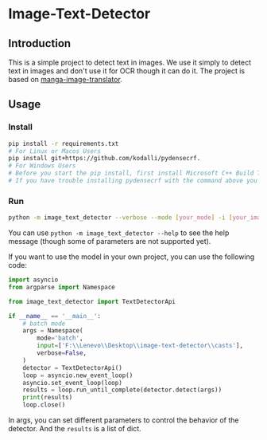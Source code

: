 # Image-Text-Detector

## Introduction
This is a simple project to detect text in images. We use it simply to detect text in images and don't use it for OCR though it can do it.
The project is based on [manga-image-translator](https://github.com/zyddnys/manga-image-translator.git).

## Usage
### Install
```bash
pip install -r requirements.txt
# For Linux or Macos Users
pip install git+https://github.com/kodalli/pydensecrf.
# For Windows Users
# Before you start the pip install, first install Microsoft C++ Build Tools.
# If you have trouble installing pydensecrf with the command above you can install the pre-compiled wheels with pip install https://www.lfd.uci.edu/~gohlke/pythonlibs/#_pydensecrf.
```

### Run
```bash
python -m image_text_detector --verbose --mode [your_mode] -i [your_image_path]
```
You can use `python -m image_text_detector --help` to see the help message (though some of parameters are not supported yet).

If you want to use the model in your own project, you can use the following code:
```python
import asyncio
from argparse import Namespace

from image_text_detector import TextDetectorApi

if __name__ == '__main__':
    # batch mode
    args = Namespace(
        mode='batch',
        input=['F:\\Lenevo\\Desktop\\image-text-detector\\casts'],
        verbose=False,
    )
    detector = TextDetectorApi()
    loop = asyncio.new_event_loop()
    asyncio.set_event_loop(loop)
    results = loop.run_until_complete(detector.detect(args))
    print(results)
    loop.close()
```
In args, you can set different parameters to control the behavior of the detector. And the `results` is a list of dict.
